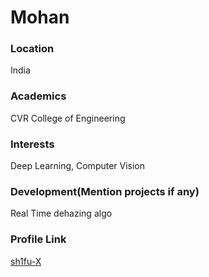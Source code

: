 # Mohan

### Location

India

### Academics

CVR College of Engineering

### Interests

Deep Learning, Computer Vision

### Development(Mention projects if any)

Real Time dehazing algo

### Profile Link

[sh1fu-X](https://github.com/sh1fu-X)
